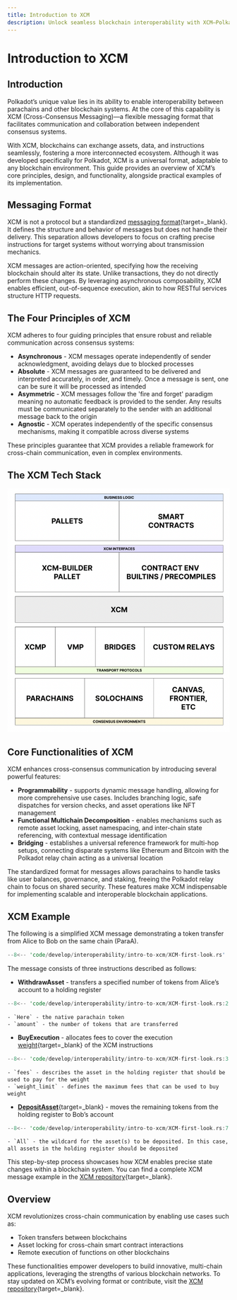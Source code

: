 ```yaml
---
title: Introduction to XCM
description: Unlock seamless blockchain interoperability with XCM—Polkadot's cross-consensus messaging format for asset transfers and cross-chain interactions.
---
```


# Introduction to XCM

## Introduction

Polkadot’s unique value lies in its ability to enable interoperability between parachains and other blockchain systems. At the core of this capability is XCM (Cross-Consensus Messaging)—a flexible messaging format that facilitates communication and collaboration between independent consensus systems.

With XCM, blockchains can exchange assets, data, and instructions seamlessly, fostering a more interconnected ecosystem. Although it was developed specifically for Polkadot, XCM is a universal format, adaptable to any blockchain environment. This guide provides an overview of XCM’s core principles, design, and functionality, alongside practical examples of its implementation.

## Messaging Format

XCM is not a protocol but a standardized [messaging format](https://github.com/polkadot-fellows/xcm-format){target=\_blank}. It defines the structure and behavior of messages but does not handle their delivery. This separation allows developers to focus on crafting precise instructions for target systems without worrying about transmission mechanics.

XCM messages are action-oriented, specifying how the receiving blockchain should alter its state. Unlike transactions, they do not directly perform these changes. By leveraging asynchronous composability, XCM enables efficient, out-of-sequence execution, akin to how RESTful services structure HTTP requests.

## The Four Principles of XCM

XCM adheres to four guiding principles that ensure robust and reliable communication across consensus systems:

- **Asynchronous** - XCM messages operate independently of sender acknowledgment, avoiding delays due to blocked processes
- **Absolute** - XCM messages are guaranteed to be delivered and interpreted accurately, in order, and timely. Once a message is sent, one can be sure it will be processed as intended
- **Asymmetric** - XCM messages follow the 'fire and forget' paradigm meaning no automatic feedback is provided to the sender. Any results must be communicated separately to the sender with an additional message back to the origin
- **Agnostic** - XCM operates independently of the specific consensus mechanisms, making it compatible across diverse systems

These principles guarantee that XCM provides a reliable framework for cross-chain communication, even in complex environments.

## The XCM Tech Stack

![Diagram of the XCM tech stack](/images/develop/interoperability/intro-to-xcm/intro-to-xcm-01.webp)

## Core Functionalities of XCM

XCM enhances cross-consensus communication by introducing several powerful features:

- **Programmability** - supports dynamic message handling, allowing for more comprehensive use cases. Includes branching logic, safe dispatches for version checks, and asset operations like NFT management
- **Functional Multichain Decomposition** - enables mechanisms such as remote asset locking, asset namespacing, and inter-chain state referencing, with contextual message identification 
- **Bridging** - establishes a universal reference framework for multi-hop setups, connecting disparate systems like Ethereum and Bitcoin with the Polkadot relay chain acting as a universal location

The standardized format for messages allows parachains to handle tasks like user balances, governance, and staking, freeing the Polkadot relay chain to focus on shared security. These features make XCM indispensable for implementing scalable and interoperable blockchain applications. 

## XCM Example

The following is a simplified XCM message demonstrating a token transfer from Alice to Bob on the same chain (ParaA).

```rust
--8<-- 'code/develop/interoperability/intro-to-xcm/XCM-first-look.rs'
```

The message consists of three instructions described as follows:

- **WithdrawAsset** - transfers a specified number of tokens from Alice’s account to a holding register
```rust
--8<-- 'code/develop/interoperability/intro-to-xcm/XCM-first-look.rs:2:2'
```
    - `Here` - the native parachain token
    - `amount` - the number of tokens that are transferred

- **BuyExecution** - allocates fees to cover the execution [weight](/polkadot-protocol/glossary/#weight){target=\_blank} of the XCM instructions
```rust
--8<-- 'code/develop/interoperability/intro-to-xcm/XCM-first-look.rs:3:6'
```

    - `fees` - describes the asset in the holding register that should be used to pay for the weight 
    - `weight_limit` - defines the maximum fees that can be used to buy weight

- [**DepositAsset**](https://github.com/polkadot-fellows/xcm-format?tab=readme-ov-file#depositasset){target=\_blank} - moves the remaining tokens from the holding register to Bob’s account
```rust
--8<-- 'code/develop/interoperability/intro-to-xcm/XCM-first-look.rs:7:16'
```

    - `All` - the wildcard for the asset(s) to be deposited. In this case, all assets in the holding register should be deposited
    
This step-by-step process showcases how XCM enables precise state changes within a blockchain system. You can find a complete XCM message example in the [XCM repository](https://github.com/paritytech/xcm-docs/blob/main/examples/src/0_first_look/mod.rs){target=\_blank}.

## Overview

XCM revolutionizes cross-chain communication by enabling use cases such as:

- Token transfers between blockchains
- Asset locking for cross-chain smart contract interactions
- Remote execution of functions on other blockchains

These functionalities empower developers to build innovative, multi-chain applications, leveraging the strengths of various blockchain networks. To stay updated on XCM’s evolving format or contribute, visit the [XCM repository](https://github.com/paritytech/xcm-docs/blob/main/examples/src/0_first_look/mod.rs){target=\_blank}.
